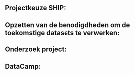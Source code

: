 ## Projectkeuze SHIP:



## Opzetten van de benodigdheden om de toekomstige datasets te verwerken:


## Onderzoek project:



## DataCamp:
